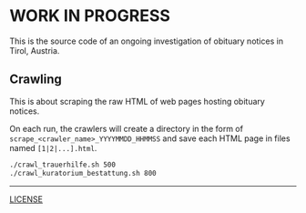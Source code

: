 # WORK IN PROGRESS

This is the source code of an ongoing investigation of obituary notices in Tirol, Austria.

## Crawling

This is about scraping the raw HTML of web pages hosting obituary notices.

On each run, the crawlers will create a directory in the form of `scrape_<crawler_name>_YYYYMMDD_HHMMSS` and save each HTML page in files named `[1|2|...].html`.

```bash
./crawl_trauerhilfe.sh 500
./crawl_kuratorium_bestattung.sh 800
```

----

[LICENSE](LICENSE)
